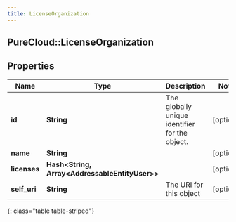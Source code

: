 ```yaml
---
title: LicenseOrganization
---
```

## PureCloud::LicenseOrganization

## Properties

|Name | Type | Description | Notes|
|------------ | ------------- | ------------- | -------------|
| **id** | **String** | The globally unique identifier for the object. | [optional] |
| **name** | **String** |  | [optional] |
| **licenses** | **Hash&lt;String, Array&lt;AddressableEntityUser&gt;&gt;** |  | [optional] |
| **self_uri** | **String** | The URI for this object | [optional] |
{: class="table table-striped"}


